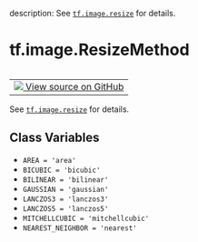 description: See <a href="../../tf/image/resize.md"><code>tf.image.resize</code></a> for details.

<div itemscope itemtype="http://developers.google.com/ReferenceObject">
<meta itemprop="name" content="tf.image.ResizeMethod" />
<meta itemprop="path" content="Stable" />
<meta itemprop="property" content="AREA"/>
<meta itemprop="property" content="BICUBIC"/>
<meta itemprop="property" content="BILINEAR"/>
<meta itemprop="property" content="GAUSSIAN"/>
<meta itemprop="property" content="LANCZOS3"/>
<meta itemprop="property" content="LANCZOS5"/>
<meta itemprop="property" content="MITCHELLCUBIC"/>
<meta itemprop="property" content="NEAREST_NEIGHBOR"/>
</div>

# tf.image.ResizeMethod

<!-- Insert buttons and diff -->

<table class="tfo-notebook-buttons tfo-api nocontent" align="left">
<td>
  <a target="_blank" href="https://github.com/tensorflow/tensorflow/blob/r2.2/tensorflow/python/ops/image_ops_impl.py#L1168-L1177">
    <img src="https://www.tensorflow.org/images/GitHub-Mark-32px.png" />
    View source on GitHub
  </a>
</td>
</table>



See <a href="../../tf/image/resize.md"><code>tf.image.resize</code></a> for details.

<!-- Placeholder for "Used in" -->


## Class Variables

* `AREA = 'area'` <a id="AREA"></a>
* `BICUBIC = 'bicubic'` <a id="BICUBIC"></a>
* `BILINEAR = 'bilinear'` <a id="BILINEAR"></a>
* `GAUSSIAN = 'gaussian'` <a id="GAUSSIAN"></a>
* `LANCZOS3 = 'lanczos3'` <a id="LANCZOS3"></a>
* `LANCZOS5 = 'lanczos5'` <a id="LANCZOS5"></a>
* `MITCHELLCUBIC = 'mitchellcubic'` <a id="MITCHELLCUBIC"></a>
* `NEAREST_NEIGHBOR = 'nearest'` <a id="NEAREST_NEIGHBOR"></a>
